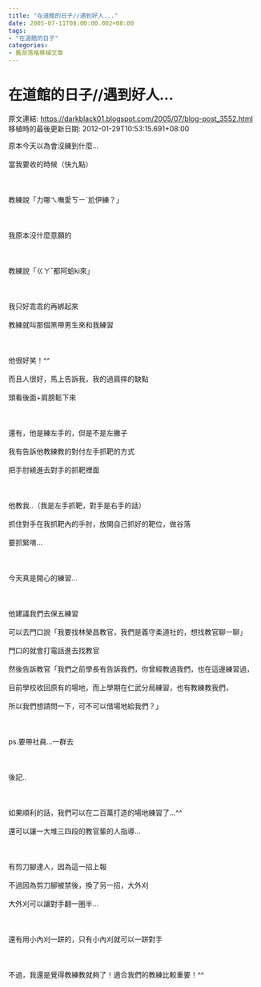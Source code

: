 ```yaml
---
title: "在道館的日子//遇到好人..."
date: 2005-07-11T08:00:00.002+08:00
tags: 
- "在道館的日子"
categories:
- 舊部落格移植文章
---
```


# 在道館的日子//遇到好人...

原文連結: https://darkblack01.blogspot.com/2005/07/blog-post_3552.html
移植時的最後更新日期: 2012-01-29T10:53:15.691+08:00

原本今天以為會沒練到什麼...<br /><br />當我要收的時候（快九點）<br /><br /><br /><br />教練說「力哪ㄟ嘸愛ㄎㄧˋ尬伊練？」<br /><br /><br /><br />我原本沒什麼意願的<br /><br /><br /><br />教練說「ㄍㄚˇ都阿蛤ki來」<br /><br /><br /><br />我只好乖乖的再綁起來<br /><br />教練就叫那個黑帶男生來和我練習<br /><br /><br /><br />他很好笑！^^<br /><br />而且人很好，馬上告訴我，我的過肩摔的缺點<br /><br />頭看後面+肩膀鬆下來<br /><br /><br /><br />還有，他是練左手的，但是不是左撇子<br /><br />我有告訴他教練教的對付左手抓靶的方式<br /><br />把手肘繞進去對手的抓靶裡面<br /><br /><br /><br />他教我..（我是左手抓靶，對手是右手的話）<br /><br />抓住對手在我抓靶內的手肘，放開自己抓好的靶位，做谷落<br /><br />要抓緊唷...<br /><br /><br /><br />今天真是開心的練習...<br /><br /><br /><br />他建議我們去保五練習<br /><br />可以去門口說「我要找林榮昌教官，我們是義守柔道社的，想找教官聊一聊」<br /><br />門口的就會打電話進去找教官<br /><br />然後告訴教官「我們之前學長有告訴我們，你曾經教過我們，也在這邊練習過，<br /><br />目前學校收回原有的場地，而上學期在仁武分局練習，也有教練教我們，<br /><br />所以我們想請問一下，可不可以借場地給我們？」<br /><br /><br /><br />ps.要帶社員...一群去<br /><br /><br /><br />後記..<br /><br /><br /><br />如果順利的話，我們可以在二百萬打造的場地練習了...^^<br /><br />還可以讓一大堆三四段的教官輩的人指導...<br /><br /><br /><br />有剪刀腳達人，因為這一招上報<br /><br />不過因為剪刀腳被禁後，換了另一招，大外刈<br /><br />大外刈可以讓對手翻一圈半...<br /><br /><br /><br />還有用小內刈一跰的，只有小內刈就可以一跰對手<br /><br /><br /><br />不過，我還是覺得教練教就夠了！適合我們的教練比較重要！^^  

